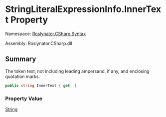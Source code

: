 # StringLiteralExpressionInfo\.InnerText Property

Namespace: [Roslynator.CSharp.Syntax](../../README.md)

Assembly: Roslynator\.CSharp\.dll

## Summary

The token text, not including leading ampersand, if any, and enclosing quotation marks\.

```csharp
public string InnerText { get; }
```

### Property Value

[String](https://docs.microsoft.com/en-us/dotnet/api/system.string)

